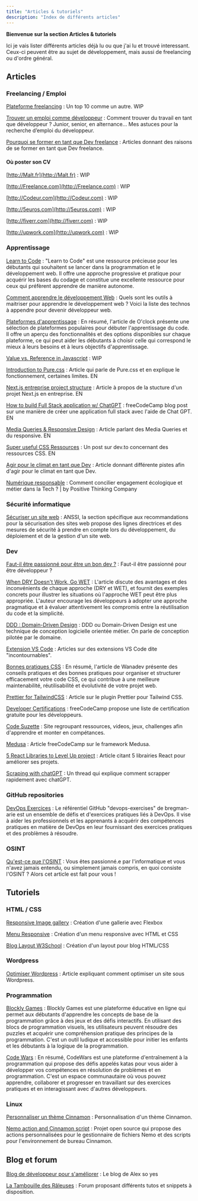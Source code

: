 ```yaml
---
title: "Articles & tutoriels"
description: "Index de différents articles"
---
```


**Bienvenue sur la section Articles & tutoriels**

Ici je vais lister différents articles déjà lu ou que j'ai lu et trouvé interessant. Ceux-ci peuvent être au sujet de développement, mais aussi de freelancing ou d'ordre général. 

## Articles 
### Freelancing / Emploi

[Plateforme freelancing](https://www.oberlo.fr/blog/plateforme-freelance) : Un top 10 comme un autre. WIP

[Trouver un emploi comme développeur](https://alexsoyes.com/trouver-emploi-developpeur/) : Comment trouver du travail en tant que développeur ? Junior, senior, en alternance… Mes astuces pour la recherche d’emploi du développeur.

[Pourquoi se former en tant que Dev freelance](https://www.lecercletech.com/formation-freelance-developpeur/) : Articles donnant des raisons de se former en tant que Dev freelance. 

#### Où poster son CV

[http://Malt.fr](http://Malt.fr) : WIP

[http://Freelance.com](http://Freelance.com) : WIP

[http://Codeur.com](http://Codeur.com) : WIP

[http://5euros.com](http://5euros.com) : WIP

[http://fiverr.com](http://fiverr.com) : WIP

[http://upwork.com](http://upwork.com) : WIP

### Apprentissage

[Learn to Code](https://www.freecodecamp.org/news/learn-to-code-book/) : "Learn to Code" est une ressource précieuse pour les débutants qui souhaitent se lancer dans la programmation et le développement web. Il offre une approche progressive et pratique pour acquérir les bases du codage et constitue une excellente ressource pour ceux qui préfèrent apprendre de manière autonome.

[Comment apprendre le développement Web](https://alexsoyes.com/apprendre-developpement-web/) : Quels sont les outils à maitriser pour apprendre le développement web ? Voici la liste des technos à appendre pour devenir développeur web.

[Plateformes d'apprentissage](https://oclock.io/blog/4842/les-plateformes-pour-debuter-le-code) : En résumé, l'article de O'clock présente une sélection de plateformes populaires pour débuter l'apprentissage du code. Il offre un aperçu des fonctionnalités et des options disponibles sur chaque plateforme, ce qui peut aider les débutants à choisir celle qui correspond le mieux à leurs besoins et à leurs objectifs d'apprentissage.

[Value vs. Reference in Javascript](https://codeburst.io/explaining-value-vs-reference-in-javascript-647a975e12a0) : WIP

[Introduction to Pure.css](https://blog.openreplay.com/introduction-to-pure-css/) : Article qui parle de Pure.css et en explique le fonctionnement, certaines limites. EN

[Next.js entreprise project structure](https://blog.dennisokeeffe.com/blog/2021-12-06-nextjs-enterprise-project-structure) : Article à propos de la stucture d'un projet Next.js en entreprise. EN

[How to build Full Stack application w/ ChatGPT](https://www.freecodecamp.org/news/build-a-full-stack-application-using-chatgpt/) : freeCodeCamp blog post sur une manière de créer une application full stack avec l'aide de Chat GPT. EN

[Media Queries & Responsive Design](https://engineering.kablamo.com.au/posts/2023/media-queries-and-responsive-design/) : Article parlant des Media Queries et du responsive. EN

[Super useful CSS Ressources](https://dev.to/lissy93/super-useful-css-resources-1ba3) : Un post sur dev.to concernant des ressources CSS. EN

[Agir pour le climat en tant que Dev](https://blog.octo.com/comment-sauver-le-climat-en-tant-que-developpeur-web/) : Article donnant différente pistes afin d'agir pour le climat en tant que Dev. 

[Numérique responsable](https://positivethinking.tech/fr/insights-fr/numerique-responsable-concilier-engagement-et-metier-tech/) : Comment concilier engagement écologique et métier dans la Tech ? | by Positive Thinking Company

### Sécurité informatique 

[Sécuriser un site web](https://www.ssi.gouv.fr/entreprise/guide/recommandations-pour-la-securisation-des-sites-web/?utm_source=substack&utm_medium=email) : ANSSI, la section spécifique aux recommandations pour la sécurisation des sites web propose des lignes directrices et des mesures de sécurité à prendre en compte lors du développement, du déploiement et de la gestion d'un site web.

### Dev

[Faut-il être passionné pour être un bon dev ?](https://www.jesuisundev.com/passion-developpeur/) : Faut-il être passionné pour être développeur ?

[When DRY Doesn't Work, Go WET](https://betterprogramming.pub/when-dry-doesnt-work-go-wet-6befda0444bf) : L'article discute des avantages et des inconvénients de chaque approche (DRY et WET), et fournit des exemples concrets pour illustrer les situations où l'approche WET peut être plus appropriée. L'auteur encourage les développeurs à adopter une approche pragmatique et à évaluer attentivement les compromis entre la réutilisation du code et la simplicité.

[DDD : Domain-Driven Design](https://alexsoyes.com/ddd-domain-driven-design/) : DDD ou Domain-Driven Design est une technique de conception logicielle orientée métier. On parle de conception pilotée par le domaine.

[Extension VS Code](https://talks.freelancerepublik.com/11extensions-visual-studio-code/) : Articles sur des extensions VS Code dite "incontournables". 

[Bonnes pratiques CSS](https://www.wanadev.fr/157-bonnes-pratiques-css-pourquoi-et-comment-sorganiser/) : En résumé, l'article de Wanadev présente des conseils pratiques et des bonnes pratiques pour organiser et structurer efficacement votre code CSS, ce qui contribue à une meilleure maintenabilité, réutilisabilité et évolutivité de votre projet web.

[Prettier for TailwindCSS](https://tailwindcss.com/blog/automatic-class-sorting-with-prettier) : Article sur le plugin Prettier pour Tailwind CSS.

[Developer Certifications](https://www.freecodecamp.org/news/free-certificates/) : freeCodeCamp propose une liste de certification gratuite pour les développeurs.

[Code Suzette](https://codesuzette.dev/) : Site regroupant ressources, videos, jeux, challenges afin d'apprendre et monter en compétances. 

[Medusa](https://www.freecodecamp.org/news/exploring-component-based-architecture-in-medusa-building-robust-user-interfaces/) : Article freeCodeCamp sur le framework Medusa. 

[5 React Libraries to Level Up project](https://livecycle.io/blogs/react-libraries/) : Article citant 5 librairies React pour améliorer ses projets. 

[Scraping with chatGPT](https://threadreaderapp.com/thread/1670799349004083200.html?s=20) : Un thread qui explique comment scrapper rapidement avec chatGPT.

### GitHub repositories

[DevOps Exercices](https://github.com/bregman-arie/devops-exercises) : Le référentiel GitHub "devops-exercises" de bregman-arie est un ensemble de défis et d'exercices pratiques liés à DevOps. Il vise à aider les professionnels et les apprenants à acquérir des compétences pratiques en matière de DevOps en leur fournissant des exercices pratiques et des problèmes à résoudre.

### OSINT

[Qu'est-ce que l'OSINT](https://code-garage.fr/blog/qu-est-ce-que-osint-ou-open-source-intelligence/) : Vous êtes passionné.e par l'informatique et vous n'avez jamais entendu, ou simplement jamais compris, en quoi consiste l'OSINT ? Alors cet article est fait pour vous !

## Tutoriels

### HTML / CSS

[Responsive Image gallery](https://blog.logrocket.com/responsive-image-gallery-css-flexbox/) : Création d'une gallerie avec Flexbox

[Menu Responsive](https://www.raphaelbeaudet.fr/creer-un-menu-responsive-uniquement-en-html-css/) : Création d'un menu responsive avec HTML et CSS

[Blog Layout W3School](https://www.w3schools.com/howto/howto_css_blog_layout.asp) : Création d'un layout pour blog HTML/CSS

### Wordpress

[Optimiser Wordpress](https://www.mvstudio.be/fr/insights/wordpress-passer-au-niveau-superieur-grace-aux-bonnes-pratiques/) : Article expliquant comment optimiser un site sous Wordpress. 


### Programmation

[Blockly Games](https://blockly.games/?lang=fr) : Blockly Games est une plateforme éducative en ligne qui permet aux débutants d'apprendre les concepts de base de la programmation grâce à des jeux et des défis interactifs. En utilisant des blocs de programmation visuels, les utilisateurs peuvent résoudre des puzzles et acquérir une compréhension pratique des principes de la programmation. C'est un outil ludique et accessible pour initier les enfants et les débutants à la logique de la programmation.

[Code Wars](https://www.codewars.com/) : En résumé, CodeWars est une plateforme d'entraînement à la programmation qui propose des défis appelés katas pour vous aider à développer vos compétences en résolution de problèmes et en programmation. C'est un espace communautaire où vous pouvez apprendre, collaborer et progresser en travaillant sur des exercices pratiques et en interagissant avec d'autres développeurs.

### Linux

[Personnaliser un thème Cinnamon](https://www.makeuseof.com/tag/spice-up-your-cinnamon-themes-its-easy/) : Personnalisation d'un thème Cinnamon.

[Nemo action and Cinnamon script](https://forums.linuxmint.com/viewtopic.php?t=290071) : Projet open source qui propose des actions personnalisées pour le gestionnaire de fichiers Nemo et des scripts pour l'environnement de bureau Cinnamon.

## Blog et forum

[Blog de développeur pour s'améliorer](https://alexsoyes.com/) : Le blog de Alex so yes

[La Tambouille des Râleuses](https://tambouille-raleuses.forumactif.com/) : Forum proposant différents tutos et snippets à disposition.